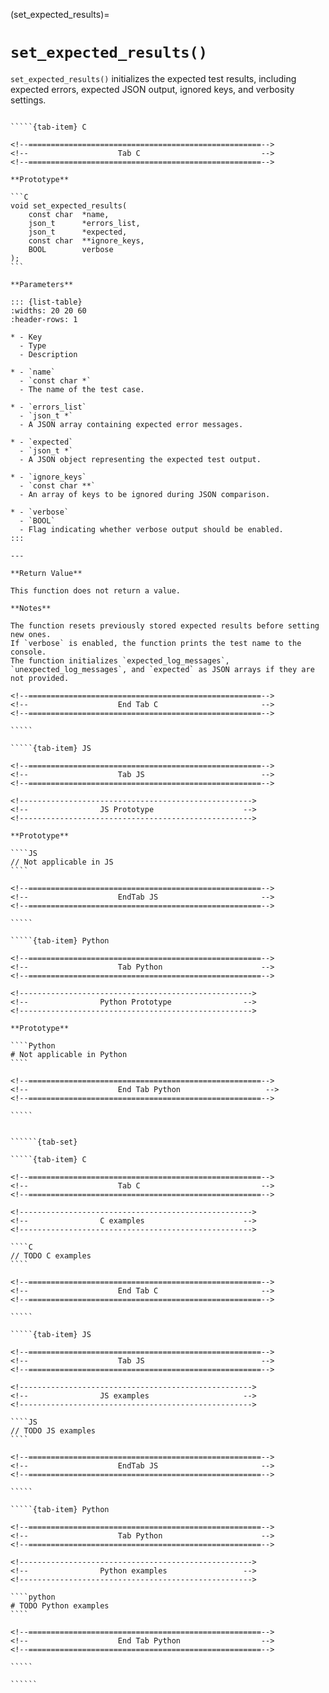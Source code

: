 <!-- ============================================================== -->
(set_expected_results)=
# `set_expected_results()`
<!-- ============================================================== -->

`set_expected_results()` initializes the expected test results, including expected errors, expected JSON output, ignored keys, and verbosity settings.

<!------------------------------------------------------------>
<!--                    Prototypes                          -->
<!------------------------------------------------------------>

``````{tab-set}

`````{tab-item} C

<!--====================================================-->
<!--                    Tab C                           -->
<!--====================================================-->

**Prototype**

```C
void set_expected_results(
    const char  *name,
    json_t      *errors_list,
    json_t      *expected,
    const char  **ignore_keys,
    BOOL        verbose
);
```

**Parameters**

::: {list-table}
:widths: 20 20 60
:header-rows: 1

* - Key
  - Type
  - Description

* - `name`
  - `const char *`
  - The name of the test case.

* - `errors_list`
  - `json_t *`
  - A JSON array containing expected error messages.

* - `expected`
  - `json_t *`
  - A JSON object representing the expected test output.

* - `ignore_keys`
  - `const char **`
  - An array of keys to be ignored during JSON comparison.

* - `verbose`
  - `BOOL`
  - Flag indicating whether verbose output should be enabled.
:::

---

**Return Value**

This function does not return a value.

**Notes**

The function resets previously stored expected results before setting new ones.
If `verbose` is enabled, the function prints the test name to the console.
The function initializes `expected_log_messages`, `unexpected_log_messages`, and `expected` as JSON arrays if they are not provided.

<!--====================================================-->
<!--                    End Tab C                       -->
<!--====================================================-->

`````

`````{tab-item} JS

<!--====================================================-->
<!--                    Tab JS                          -->
<!--====================================================-->

<!---------------------------------------------------->
<!--                JS Prototype                    -->
<!---------------------------------------------------->

**Prototype**

````JS
// Not applicable in JS
````

<!--====================================================-->
<!--                    EndTab JS                       -->
<!--====================================================-->

`````

`````{tab-item} Python

<!--====================================================-->
<!--                    Tab Python                      -->
<!--====================================================-->

<!---------------------------------------------------->
<!--                Python Prototype                -->
<!---------------------------------------------------->

**Prototype**

````Python
# Not applicable in Python
````

<!--====================================================-->
<!--                    End Tab Python                   -->
<!--====================================================-->

`````

``````

<!------------------------------------------------------------>
<!--                    Examples                            -->
<!------------------------------------------------------------>

```````{dropdown} Examples

``````{tab-set}

`````{tab-item} C

<!--====================================================-->
<!--                    Tab C                           -->
<!--====================================================-->

<!---------------------------------------------------->
<!--                C examples                      -->
<!---------------------------------------------------->

````C
// TODO C examples
````

<!--====================================================-->
<!--                    End Tab C                       -->
<!--====================================================-->

`````

`````{tab-item} JS

<!--====================================================-->
<!--                    Tab JS                          -->
<!--====================================================-->

<!---------------------------------------------------->
<!--                JS examples                     -->
<!---------------------------------------------------->

````JS
// TODO JS examples
````

<!--====================================================-->
<!--                    EndTab JS                       -->
<!--====================================================-->

`````

`````{tab-item} Python

<!--====================================================-->
<!--                    Tab Python                      -->
<!--====================================================-->

<!---------------------------------------------------->
<!--                Python examples                 -->
<!---------------------------------------------------->

````python
# TODO Python examples
````

<!--====================================================-->
<!--                    End Tab Python                  -->
<!--====================================================-->

`````

``````

```````
